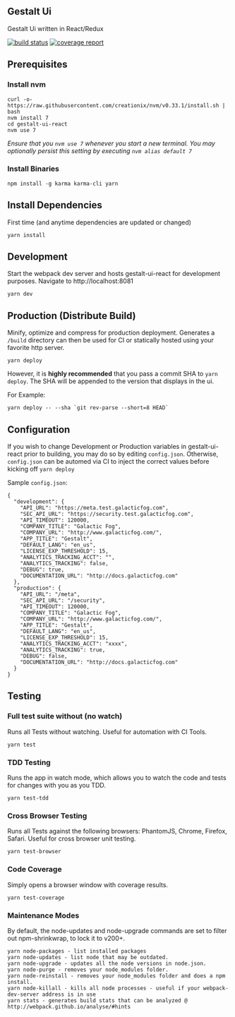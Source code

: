 ## Gestalt Ui
Gestalt Ui written in React/Redux

[![build status](https://gitlab.com/galacticfog/gestalt-ui-react/badges/develop/build.svg)](https://gitlab.com/galacticfog/gestalt-ui-react/commits/develop)
[![coverage report](https://gitlab.com/galacticfog/gestalt-ui-react/badges/develop/coverage.svg)](https://galacticfog.gitlab.io/gestalt-ui-react/)
## Prerequisites
### Install nvm
```
curl -o- https://raw.githubusercontent.com/creationix/nvm/v0.33.1/install.sh | bash
nvm install 7
cd gestalt-ui-react
nvm use 7
```
*Ensure that you `nvm use 7` whenever you start a new terminal. You may optionally persist this setting by executing `nvm alias default 7`*

### Install Binaries
```
npm install -g karma karma-cli yarn
```

## Install Dependencies
First time (and anytime dependencies are updated or changed)
```
yarn install
```
## Development
Start the webpack dev server and hosts gestalt-ui-react for development purposes. Navigate to http://localhost:8081
```
yarn dev
```

## Production (Distribute Build)
Minify, optimize and compress for production deployment. Generates a `/build` directory can then be used for CI or statically hosted using your favorite http server.
```
yarn deploy
```

However, it is **highly recommended** that you pass a commit SHA to `yarn deploy`. The SHA will be appended to the version that displays in the ui.

For Example:
```
yarn deploy -- --sha `git rev-parse --short=8 HEAD`
```

## Configuration
If you wish to change Development or Production variables in  gestalt-ui-react prior to building, you may do so by editing `config.json`.
Otherwise, `config.json` can be automed via CI to inject the correct values before kicking off `yarn deploy`

Sample `config.json`:
```
{
  "development": {
    "API_URL": "https://meta.test.galacticfog.com",
    "SEC_API_URL": "https://security.test.galacticfog.com",
    "API_TIMEOUT": 120000,
    "COMPANY_TITLE": "Galactic Fog",
    "COMPANY_URL": "http://www.galacticfog.com/",
    "APP_TITLE": "Gestalt",
    "DEFAULT_LANG": "en_us",
    "LICENSE_EXP_THRESHOLD": 15,
    "ANALYTICS_TRACKING_ACCT": "",
    "ANALYTICS_TRACKING": false,
    "DEBUG": true,
    "DOCUMENTATION_URL": "http://docs.galacticfog.com"
  },
  "production": {
    "API_URL": "/meta",
    "SEC_API_URL": "/security",
    "API_TIMEOUT": 120000,
    "COMPANY_TITLE": "Galactic Fog",
    "COMPANY_URL": "http://www.galacticfog.com/",
    "APP_TITLE": "Gestalt",
    "DEFAULT_LANG": "en_us",
    "LICENSE_EXP_THRESHOLD": 15,
    "ANALYTICS_TRACKING_ACCT": "xxxx",
    "ANALYTICS_TRACKING": true,
    "DEBUG": false,
    "DOCUMENTATION_URL": "http://docs.galacticfog.com"
  }
}
```

## Testing
### Full test suite without (no watch)
Runs all Tests without watching. Useful for automation with CI Tools.
```
yarn test
```

### TDD Testing
Runs the app in watch mode, which allows you to watch the code and tests for changes with you as you TDD.
```
yarn test-tdd
```

### Cross Browser Testing
Runs all Tests against the following browsers: PhantomJS, Chrome, Firefox, Safari. Useful for cross browser unit testing.

```
yarn test-browser
```

### Code Coverage
Simply opens a browser window with coverage results.

```
yarn test-coverage
```



### Maintenance Modes

By default, the node-updates and node-upgrade commands are set to filter out npm-shrinkwrap, to lock it to v200+.
```
yarn node-packages - list installed packages
yarn node-updates - list node that may be outdated.
yarn node-upgrade - updates all the node versions in node.json.
yarn node-purge - removes your node_modules folder.
yarn node-reinstall - removes your node_modules folder and does a npm install.
yarn node-killall - kills all node processes - useful if your webpack-dev-server address is in use
yarn stats - generates build stats that can be analyzed @ http://webpack.github.io/analyse/#hints
```
